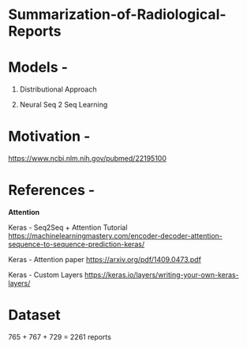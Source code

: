 # Summarization-of-Radiological-Reports

# Models -

1. Distributional Approach

2. Neural Seq 2 Seq Learning

# Motivation -

https://www.ncbi.nlm.nih.gov/pubmed/22195100


# References -

**Attention**

Keras - Seq2Seq + Attention Tutorial
https://machinelearningmastery.com/encoder-decoder-attention-sequence-to-sequence-prediction-keras/

Keras - Attention paper
https://arxiv.org/pdf/1409.0473.pdf

Keras - Custom Layers
https://keras.io/layers/writing-your-own-keras-layers/


# Dataset

765 + 767 + 729 = 2261 reports
